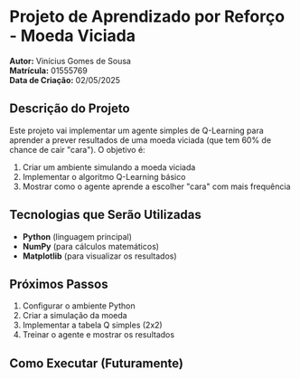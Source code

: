 # Projeto de Aprendizado por Reforço - Moeda Viciada

**Autor:** Vinícius Gomes de Sousa  
**Matrícula:** 01555769  
**Data de Criação:** 02/05/2025  

## Descrição do Projeto

Este projeto vai implementar um agente simples de Q-Learning para aprender a prever resultados de uma moeda viciada (que tem 60% de chance de cair "cara"). O objetivo é:

1. Criar um ambiente simulando a moeda viciada
2. Implementar o algoritmo Q-Learning básico
3. Mostrar como o agente aprende a escolher "cara" com mais frequência

## Tecnologias que Serão Utilizadas

- **Python** (linguagem principal)
- **NumPy** (para cálculos matemáticos)
- **Matplotlib** (para visualizar os resultados)

## Próximos Passos

1. Configurar o ambiente Python
2. Criar a simulação da moeda
3. Implementar a tabela Q simples (2x2)
4. Treinar o agente e mostrar os resultados

## Como Executar (Futuramente)
